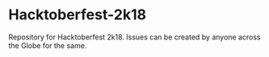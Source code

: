 # Hacktoberfest-2k18
Repository for Hacktoberfest 2k18. Issues can be created by anyone across the Globe for the same.
